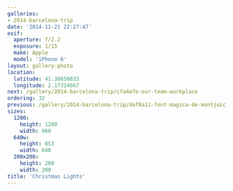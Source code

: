 ```yaml
---
galleries:
- 2014-barcelona-trip
date: '2014-11-21 22:27:47'
exif:
  aperture: f/2.2
  exposure: 1/15
  make: Apple
  model: 'iPhone 6'
layout: gallery-photo
location:
  latitude: 41.38650833
  longitude: 2.17324667
next: /gallery/2014-barcelona-trip/cfa4e7e-our-team-workplace
ordering: 32
previous: /gallery/2014-barcelona-trip/4af8a11-font-magica-de-montjuic
sizes:
  1280:
    height: 1280
    width: 960
  640w:
    height: 853
    width: 640
  200x200:
    height: 200
    width: 200
title: 'Christmas Lights'
---
```

